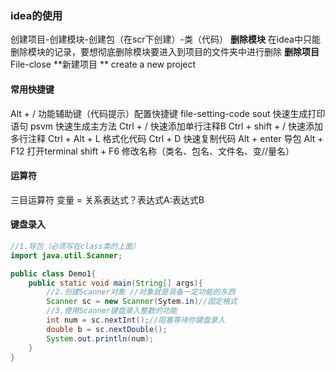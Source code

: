 ### idea的使用
创建项目-创建模块-创建包（在scr下创建）-类（代码）
**删除模块**  在idea中只能删除模块的记录，要想彻底删除模块要进入到项目的文件夹中进行删除
**删除项目**  File-close
**新建项目 ** create a new project

#### 常用快捷键
Alt + /   功能辅助键（代码提示）配置快捷键 file-setting-code
sout  快速生成打印语句
psvm  快速生成主方法
Ctrl + /  快速添加单行注释B
Ctrl + shift + /  快速添加多行注释
Ctrl + Alt + L  格式化代码
Ctrl + D  快速复制代码
Alt + enter  导包
Alt + F12  打开terminal
shift + F6  修改名称（类名、包名、文件名、变//量名）

#### 运算符

三目运算符
变量 = 关系表达式？表达式A:表达式B

#### 键盘录入

```java
//1.导包（必须写在class类的上面）
import java.util.Scanner;

public class Demo1{
    public static void main(String[] args){
        //2.创建Scanner对象 //对象就是具备一定功能的东西
        Scanner sc = new Scanner(Sytem.in)//固定格式
        //3.使用Scanner键盘录入整数的功能
        int num = sc.nextInt();//阻塞等待你键盘录入
        double b = sc.nextDouble();
        System.out.println(num);
    }
}
```
